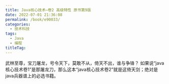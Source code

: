 ```yaml
---
title: Java核心技术—卷2 高级特性 原书第9版
date: 2022-07-01 21:36:08
permalink: /book/e90033/
categories: 
  - 技术科技
tags: 
  - Java
  - 编程
titleTag: 
---
```


武林至尊，宝刀屠龙，号令天下，莫敢不从，倚天不出，谁与争锋？ 如果说“java核心技术卷1”是那屠龙刀，那么这本“java核心技术卷2”就是这倚天剑；绝对是java兵器谱上的必选书籍。

<!-- more -->

<BookShelf
album="https://cdn.staticaly.com/gh/jonsam-ng/image-hosting@master/oxygen-space/image.2s8tjenuccw0.webp"
title="Java核心技术—卷2 高级特性 原书第9版"
author="Cay S. Horstmann / Gary Cornell"
intro="《JAVA核心技术卷2:高级特征》是Java技术权威指南，全面覆盖Java技术的高级主题，包括流与文件、XML、网络、数据库编程、高级Swing、高级 AWT、JavaBean构件、安全、分布式对象、脚本、编译与注解处理等，同时涉及本地化、国际化以及Java SE 6的内容。《JAVA核心技术卷Ⅱ:高级特征》对Java技术的阐述精确到位，叙述方式深入浅出，并包含大量示例，从而帮助读者充分理解Java语言以及Java类库的相关特性。"
:tags="['Java', '编程']"
publisher="机械工业出版社"
lang="中文"
:pages="858"
link="https://www.aliyundrive.com/s/dgQQs6USoxf"
douban="https://book.douban.com/subject/3360866/"
/>